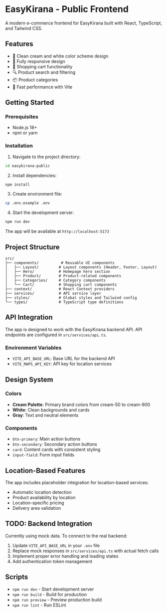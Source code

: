 # EasyKirana - Public Frontend

A modern e-commerce frontend for EasyKirana built with React, TypeScript, and Tailwind CSS.

## Features

- 🎨 Clean cream and white color scheme design
- 📱 Fully responsive design
- 🛒 Shopping cart functionality
- 🔍 Product search and filtering
- 📦 Product categories
- 🚀 Fast performance with Vite

## Getting Started

### Prerequisites

- Node.js 18+ 
- npm or yarn

### Installation

1. Navigate to the project directory:
```bash
cd easykirana-public
```

2. Install dependencies:
```bash
npm install
```

3. Create environment file:
```bash
cp .env.example .env
```

4. Start the development server:
```bash
npm run dev
```

The app will be available at `http://localhost:5173`

## Project Structure

```
src/
├── components/          # Reusable UI components
│   ├── Layout/         # Layout components (Header, Footer, Layout)
│   ├── Hero/           # Homepage hero section
│   ├── Product/        # Product-related components
│   ├── Categories/     # Category components
│   └── Cart/           # Shopping cart components
├── context/            # React Context providers
├── services/           # API service layer
├── styles/             # Global styles and Tailwind config
└── types/              # TypeScript type definitions
```

## API Integration

The app is designed to work with the EasyKirana backend API. API endpoints are configured in `src/services/api.ts`.

### Environment Variables

- `VITE_API_BASE_URL`: Base URL for the backend API
- `VITE_MAPS_API_KEY`: API key for location services

## Design System

### Colors

- **Cream Palette**: Primary brand colors from cream-50 to cream-900
- **White**: Clean backgrounds and cards
- **Gray**: Text and neutral elements

### Components

- `btn-primary`: Main action buttons
- `btn-secondary`: Secondary action buttons
- `card`: Content cards with consistent styling
- `input-field`: Form input fields

## Location-Based Features

The app includes placeholder integration for location-based services:

- Automatic location detection
- Product availability by location
- Location-specific pricing
- Delivery area validation

## TODO: Backend Integration

Currently using mock data. To connect to the real backend:

1. Update `VITE_API_BASE_URL` in your `.env` file
2. Replace mock responses in `src/services/api.ts` with actual fetch calls
3. Implement proper error handling and loading states
4. Add authentication token management

## Scripts

- `npm run dev` - Start development server
- `npm run build` - Build for production
- `npm run preview` - Preview production build
- `npm run lint` - Run ESLint